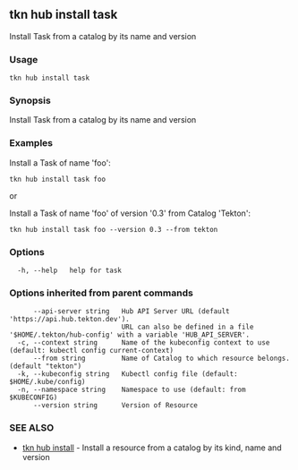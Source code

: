 ## tkn hub install task

Install Task from a catalog by its name and version

### Usage

```
tkn hub install task
```

### Synopsis

Install Task from a catalog by its name and version

### Examples


Install a Task of name 'foo':

    tkn hub install task foo

or

Install a Task of name 'foo' of version '0.3' from Catalog 'Tekton':

    tkn hub install task foo --version 0.3 --from tekton


### Options

```
  -h, --help   help for task
```

### Options inherited from parent commands

```
      --api-server string   Hub API Server URL (default 'https://api.hub.tekton.dev').
                            URL can also be defined in a file '$HOME/.tekton/hub-config' with a variable 'HUB_API_SERVER'.
  -c, --context string      Name of the kubeconfig context to use (default: kubectl config current-context)
      --from string         Name of Catalog to which resource belongs. (default "tekton")
  -k, --kubeconfig string   Kubectl config file (default: $HOME/.kube/config)
  -n, --namespace string    Namespace to use (default: from $KUBECONFIG)
      --version string      Version of Resource
```

### SEE ALSO

* [tkn hub install](tkn_hub_install.md)	 - Install a resource from a catalog by its kind, name and version

